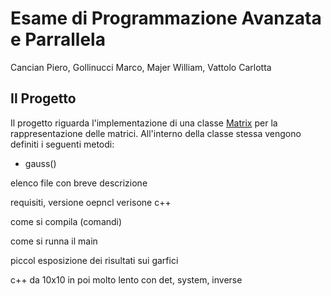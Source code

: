# Esame di Programmazione Avanzata e Parrallela
Cancian Piero, 
Gollinucci Marco, 
Majer William, 
Vattolo Carlotta

## Il Progetto
Il progetto riguarda l'implementazione di una classe [Matrix](/matrix.hpp) per la rappresentazione delle matrici. All'interno della classe stessa vengono definiti i seguenti metodi:
* gauss()

elenco file con breve descrizione

requisiti, versione oepncl verisone c++

come si compila (comandi)

come si runna il main

piccol esposizione dei risultati sui garfici

c++ da 10x10 in poi molto lento con det, system, inverse
